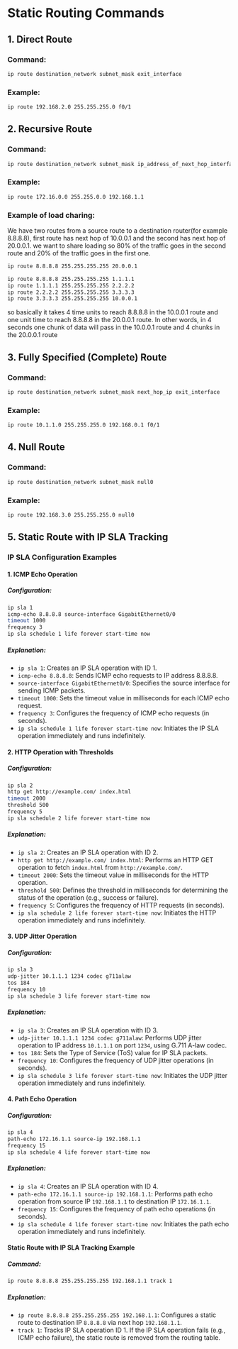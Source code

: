 
# Static Routing Commands

## 1. Direct Route

### Command:
```bash
ip route destination_network subnet_mask exit_interface
```
### Example:
```bash
ip route 192.168.2.0 255.255.255.0 f0/1
```

## 2. Recursive Route

### Command:
```bash
ip route destination_network subnet_mask ip_address_of_next_hop_interface
```

### Example:
```bash
ip route 172.16.0.0 255.255.0.0 192.168.1.1
```

### Example of load charing: 
We have two routes from a source route to a destination router(for example 8.8.8.8), first route has next hop of 10.0.0.1 and the second has next hop of 20.0.0.1. we want to share loading so 80% of the traffic goes in the second route and 20% of the traffic goes in the first one. 

```bash
ip route 8.8.8.8 255.255.255.255 20.0.0.1

ip route 8.8.8.8 255.255.255.255 1.1.1.1
ip route 1.1.1.1 255.255.255.255 2.2.2.2
ip route 2.2.2.2 255.255.255.255 3.3.3.3
ip route 3.3.3.3 255.255.255.255 10.0.0.1
```

so basically it takes 4 time units to reach 8.8.8.8 in the 10.0.0.1 route and one unit time to reach 8.8.8.8 in the 20.0.0.1 route. In other words, in 4 seconds one chunk of data will pass in the 10.0.0.1 route and 4 chunks in the 20.0.0.1 route 

## 3. Fully Specified (Complete) Route

### Command:
```bash
ip route destination_network subnet_mask next_hop_ip exit_interface
```

### Example:
```bash
ip route 10.1.1.0 255.255.255.0 192.168.0.1 f0/1
```

## 4. Null Route

### Command:
```bash
ip route destination_network subnet_mask null0
```

### Example:
```bash
ip route 192.168.3.0 255.255.255.0 null0
```

## 5. Static Route with IP SLA Tracking

<!-- ### Commands:
1. Configure IP SLA:
```bash
ip sla 1
icmp-echo 8.8.8.8 source-interface FastEthernet0/0
timeout 1000
frequency 3
ip sla schedule 1 life forever start-time now
```

2. Configure static route with tracking:
```bash
ip route 8.8.8.8 255.255.255.255 192.168.1.1 track 1
```

### Example:
```bash
ip sla 1
icmp-echo 8.8.8.8 source-interface GigabitEthernet0/0
timeout 1000
frequency 3
ip sla schedule 1 life forever start-time now

ip route 8.8.8.8 255.255.255.255 192.168.1.1 track 1
``` -->

### IP SLA Configuration Examples

#### 1. ICMP Echo Operation

##### Configuration:
```bash
ip sla 1
icmp-echo 8.8.8.8 source-interface GigabitEthernet0/0
timeout 1000
frequency 3
ip sla schedule 1 life forever start-time now
```

##### Explanation:
- `ip sla 1`: Creates an IP SLA operation with ID 1.
- `icmp-echo 8.8.8.8`: Sends ICMP echo requests to IP address 8.8.8.8.
- `source-interface GigabitEthernet0/0`: Specifies the source interface for sending ICMP packets.
- `timeout 1000`: Sets the timeout value in milliseconds for each ICMP echo request.
- `frequency 3`: Configures the frequency of ICMP echo requests (in seconds).
- `ip sla schedule 1 life forever start-time now`: Initiates the IP SLA operation immediately and runs indefinitely.

#### 2. HTTP Operation with Thresholds

##### Configuration:
```bash
ip sla 2
http get http://example.com/ index.html
timeout 2000
threshold 500
frequency 5
ip sla schedule 2 life forever start-time now
```

##### Explanation:
- `ip sla 2`: Creates an IP SLA operation with ID 2.
- `http get http://example.com/ index.html`: Performs an HTTP GET operation to fetch `index.html` from `http://example.com/`.
- `timeout 2000`: Sets the timeout value in milliseconds for the HTTP operation.
- `threshold 500`: Defines the threshold in milliseconds for determining the status of the operation (e.g., success or failure).
- `frequency 5`: Configures the frequency of HTTP requests (in seconds).
- `ip sla schedule 2 life forever start-time now`: Initiates the HTTP operation immediately and runs indefinitely.

#### 3. UDP Jitter Operation

##### Configuration:
```bash
ip sla 3
udp-jitter 10.1.1.1 1234 codec g711alaw
tos 184
frequency 10
ip sla schedule 3 life forever start-time now
```

##### Explanation:
- `ip sla 3`: Creates an IP SLA operation with ID 3.
- `udp-jitter 10.1.1.1 1234 codec g711alaw`: Performs UDP jitter operation to IP address `10.1.1.1` on port `1234`, using G.711 A-law codec.
- `tos 184`: Sets the Type of Service (ToS) value for IP SLA packets.
- `frequency 10`: Configures the frequency of UDP jitter operations (in seconds).
- `ip sla schedule 3 life forever start-time now`: Initiates the UDP jitter operation immediately and runs indefinitely.

#### 4. Path Echo Operation

##### Configuration:
```bash
ip sla 4
path-echo 172.16.1.1 source-ip 192.168.1.1
frequency 15
ip sla schedule 4 life forever start-time now
```

##### Explanation:
- `ip sla 4`: Creates an IP SLA operation with ID 4.
- `path-echo 172.16.1.1 source-ip 192.168.1.1`: Performs path echo operation from source IP `192.168.1.1` to destination IP `172.16.1.1`.
- `frequency 15`: Configures the frequency of path echo operations (in seconds).
- `ip sla schedule 4 life forever start-time now`: Initiates the path echo operation immediately and runs indefinitely.

#### Static Route with IP SLA Tracking Example

##### Command:
```bash
ip route 8.8.8.8 255.255.255.255 192.168.1.1 track 1
```

##### Explanation:
- `ip route 8.8.8.8 255.255.255.255 192.168.1.1`: Configures a static route to destination IP `8.8.8.8` via next hop `192.168.1.1`.
- `track 1`: Tracks IP SLA operation ID 1. If the IP SLA operation fails (e.g., ICMP echo failure), the static route is removed from the routing table.

